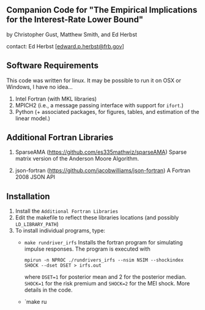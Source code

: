 Companion Code for "The Empirical Implications for the Interest-Rate Lower Bound"
---------------------------------------------------------------------------------
by Christopher Gust,  Matthew Smith, and Ed Herbst

contact: Ed Herbst [edward.p.herbst@frb.gov]

Software Requirements
---------------------
This code was written for linux.  It may be possible to run it on OSX or Windows, I have no idea...

1. Intel Fortran (with MKL libraries)
2. MPICH2 (i.e., a message passing interface with support for `ifort`.)
3. Python (+ associated packages, for figures, tables, and estimation of the linear model.)

Additional Fortran Libraries
----------------------------
1. SparseAMA (https://github.com/es335mathwiz/sparseAMA)
   Sparse matrix version of the Anderson Moore Algorithm.

2. json-fortran (https://github.com/jacobwilliams/json-fortran)
   A Fortran 2008 JSON API

Installation
------------
1. Install the `Additional Fortran Libraries`
2. Edit the makefile to reflect these libraries locations (and possibly ```LD_LIBRARY_PATH```)
3. To install individual programs, type:
   * `make rundriver_irfs`
     Installs the fortran program for simulating impulse responses.  The program is executed with
     ```make
     mpirun -n NPROC ./rundrivers_irfs --nsim NSIM --shockindex SHOCK --dset DSET > irfs.out
     ```
     where ```DSET=1``` for posterior mean and 2 for the posterior median.
     ```SHOCK=1``` for the risk premium and ```SHOCK=2``` for the MEI shock.
     More details in the code.

   * `make ru



